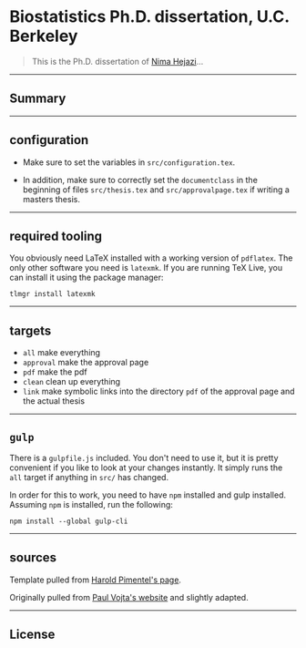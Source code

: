 # Biostatistics Ph.D. dissertation, U.C. Berkeley

> This is the Ph.D. dissertation of [Nima Hejazi]()...

---

## Summary

---

## configuration

* Make sure to set the variables in `src/configuration.tex`.

* In addition, make sure to correctly set the `documentclass` in the beginning
    of files `src/thesis.tex` and `src/approvalpage.tex` if writing a masters
    thesis.

---

## required tooling

You obviously need LaTeX installed with a working version of `pdflatex`.
The only other software you need is `latexmk`.
If you are running TeX Live, you can install it using the package manager:

```
tlmgr install latexmk
```

---

## targets

- `all` make everything
- `approval` make the approval page
- `pdf` make the pdf
- `clean` clean up everything
- `link` make symbolic links into the directory `pdf` of the approval page and the actual thesis

---

## `gulp`

There is a `gulpfile.js` included.
You don't need to use it, but it is pretty convenient if you like to look at your changes instantly.
It simply runs the `all` target if anything in `src/` has changed.

In order for this to work, you need to have `npm` installed and gulp installed.
Assuming `npm` is installed, run the following:

```
npm install --global gulp-cli
```

---

## sources

Template pulled from [Harold Pimentel's
page](https://github.com/pimentel/ucbthesis-phd).

Originally pulled from [Paul Vojta's
website](https://math.berkeley.edu/~vojta/tex/ucbthesis-phd.html) and slightly
adapted.

---

## License
